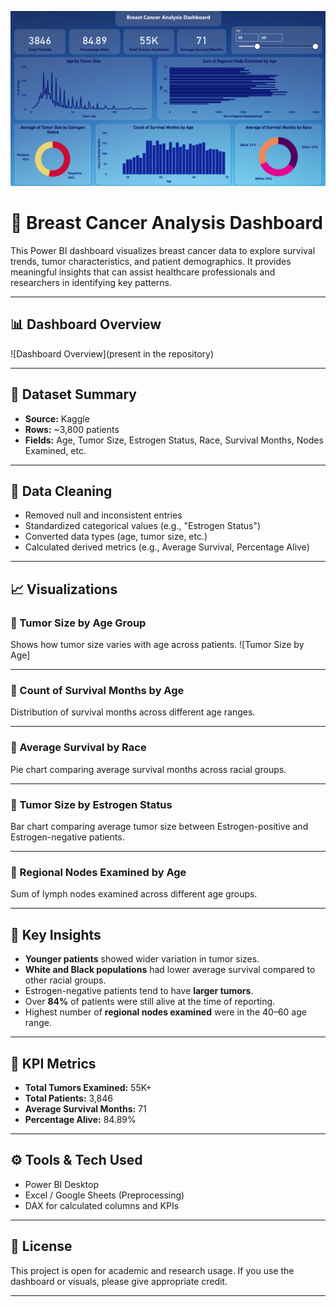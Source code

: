 ![logo](https://github.com/Snehasingh26/Breast-cancer-analysis-PowerBI-dashboard/blob/main/Dashboard_overview.png)
# 🧠 Breast Cancer Analysis Dashboard

This Power BI dashboard visualizes breast cancer data to explore survival trends, tumor characteristics, and patient demographics. It provides meaningful insights that can assist healthcare professionals and researchers in identifying key patterns.

---

## 📊 Dashboard Overview

![Dashboard Overview](present in the repository)

---

## 📁 Dataset Summary

- **Source:** Kaggle
- **Rows:** ~3,800 patients
- **Fields:** Age, Tumor Size, Estrogen Status, Race, Survival Months, Nodes Examined, etc.

---

## 🧹 Data Cleaning

- Removed null and inconsistent entries
- Standardized categorical values (e.g., "Estrogen Status")
- Converted data types (age, tumor size, etc.)
- Calculated derived metrics (e.g., Average Survival, Percentage Alive)

---
## 📈 Visualizations

### 📌 Tumor Size by Age Group

Shows how tumor size varies with age across patients.
![Tumor Size by Age]

---
### 📌 Count of Survival Months by Age

Distribution of survival months across different age ranges.

---
### 📌 Average Survival by Race

Pie chart comparing average survival months across racial groups.

---
### 📌 Tumor Size by Estrogen Status

Bar chart comparing average tumor size between Estrogen-positive and Estrogen-negative patients.

---

### 📌 Regional Nodes Examined by Age

Sum of lymph nodes examined across different age groups.

---

## 🧠 Key Insights

- **Younger patients** showed wider variation in tumor sizes.
- **White and Black populations** had lower average survival compared to other racial groups.
- Estrogen-negative patients tend to have **larger tumors**.
- Over **84%** of patients were still alive at the time of reporting.
- Highest number of **regional nodes examined** were in the 40–60 age range.

---

## 📌 KPI Metrics

- **Total Tumors Examined:** 55K+
- **Total Patients:** 3,846
- **Average Survival Months:** 71
- **Percentage Alive:** 84.89%

---

## ⚙️ Tools & Tech Used

- Power BI Desktop
- Excel / Google Sheets (Preprocessing)
- DAX for calculated columns and KPIs

---

## 🧾 License

This project is open for academic and research usage. If you use the dashboard or visuals, please give appropriate credit.

---
